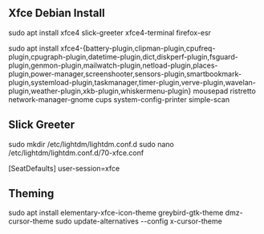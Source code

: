 ## Xfce Debian Install ##

sudo apt install xfce4 slick-greeter xfce4-terminal firefox-esr

sudo apt install xfce4-{battery-plugin,clipman-plugin,cpufreq-plugin,cpugraph-plugin,datetime-plugin,dict,diskperf-plugin,fsguard-plugin,genmon-plugin,mailwatch-plugin,netload-plugin,places-plugin,power-manager,screenshooter,sensors-plugin,smartbookmark-plugin,systemload-plugin,taskmanager,timer-plugin,verve-plugin,wavelan-plugin,weather-plugin,xkb-plugin,whiskermenu-plugin} mousepad ristretto network-manager-gnome cups system-config-printer simple-scan

## Slick Greeter ##

sudo mkdir /etc/lightdm/lightdm.conf.d
sudo nano /etc/lightdm/lightdm.conf.d/70-xfce.conf

[SeatDefaults]
user-session=xfce

## Theming ##

sudo apt install elementary-xfce-icon-theme greybird-gtk-theme dmz-cursor-theme
sudo update-alternatives --config x-cursor-theme
